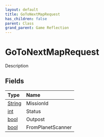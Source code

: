 ```yaml
---
layout: default
title: GoToNextMapRequest
has_children: false
parent: Class
grand_parent: Game Reflection
---
```

# GoToNextMapRequest
Description 

## Fields

| Type | Name |
|:----------|:--------------|
| [String](/riftbreaker-wiki/docs/game-reflection/components/string/) | MissionId |
| [int](/riftbreaker-wiki/docs/game-reflection/enums/int/) | Status |
| [bool](/riftbreaker-wiki/docs/game-reflection/components/bool/) | Outpost |
| [bool](/riftbreaker-wiki/docs/game-reflection/components/bool/) | FromPlanetScanner |

